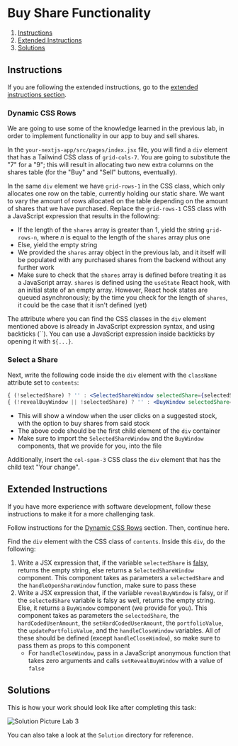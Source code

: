 # Buy Share Functionality
1. [Instructions](#instructions)
2. [Extended Instructions](#extended-instructions)
3. [Solutions](#solutions)

## Instructions

If you are following the extended instructions, go to the [extended instructions section](#extended-instructions).

### Dynamic CSS Rows

We are going to use some of the knowledge learned in the previous lab, in order to implement functionality in our app to buy and sell shares.

In the `your-nextjs-app/src/pages/index.jsx` file, you will find a `div` element that has a Tailwind CSS class of `grid-cols-7`. You are going to substitute the "7" for a "9"; this will result in allocating two new extra columns on the shares table (for the "Buy" and "Sell" buttons, eventually).

In the same `div` element we have `grid-rows-1` in the CSS class, which only allocates one row on the table, currently holding our static share. We want to vary the amount of rows allocated on the table depending on the amount of shares that we have purchased. Replace the `grid-rows-1` CSS class with a JavaScript expression that results in the following:
* If the length of the `shares` array is greater than 1, yield the string `grid-rows-n`, where *n* is equal to the length of the `shares` array plus one
* Else, yield the empty string
* We provided the `shares` array object in the previous lab, and it itself will be populated with any purchased shares from the backend without any further work
* Make sure to check that the `shares` array is defined before treating it as a JavaScript array. `shares` is defined using the `useState` React hook, with an initial state of an empty array. However, React hook states are queued asynchronously; by the time you check for the length of `shares`, it could be the case that it isn't defined (yet)

The attribute where you can find the CSS classes in the `div` element mentioned above is already in JavaScript expression syntax, and using backticks (\`\`). You can use a JavaScript expression inside backticks by opening it with `${...}`.

### Select a Share

Next, write the following code inside the `div` element with the `className` attribute set to `contents`:
```jsx
{ (!selectedShare) ? '' : <SelectedShareWindow selectedShare={selectedShare} handleOpenSelectedShareWindow={handleOpenSelectedShareWindow} /> }
{ (!revealBuyWindow || !selectedShare) ? '' : <BuyWindow selectedShare={selectedShare} hardCodedUserAmount={hardCodedUserAmount} setHardCodedUserAmount={setHardCodedUserAmount} portfolioValue={hardCodedPortfolioValue} updatePortfolioValue={updatePortfolioValue} handleCloseWindow={() => setRevealBuyWindow(false)} /> }
```
* This will show a window when the user clicks on a suggested stock, with the option to buy shares from said stock
* The above code should be the first child element of the `div` container
* Make sure to import the `SelectedShareWindow` and the `BuyWindow` components, that we provide for you, into the file

Additionally, insert the `col-span-3` CSS class the `div` element that has the child text "Your change".

## Extended Instructions

If you have more experience with software development, follow these instructions to make it for a more challenging task.

Follow instructions for the [Dynamic CSS Rows](#dynamic-css-rows) section. Then, continue here.

Find the `div` element with the CSS class of `contents`. Inside this `div`, do the following:
1. Write a JSX expression that, if the variable `selectedShare` is [falsy](https://developer.mozilla.org/en-US/docs/Glossary/Falsy), returns the empty string, else returns a `SelectedShareWindow` component. This component takes as parameters a `selectedShare` and the `handleOpenShareWindow` function, make sure to pass these
2. Write a JSX expression that, if the variable `revealBuyWindow` is falsy, or if the `selectedShare` variable is falsy as well, returns the empty string. Else, it returns a `BuyWindow` component (we provide for you). This component takes as parameters the `selectedShare`, the `hardCodedUserAmount`, the `setHardCodedUserAmount`, the `portfolioValue`, the `updatePortfolioValue`, and the `handleCloseWindow` variables. All of these should be defined (except `handleCloseWindow`), so make sure to pass them as props to this component
    * For `handleCloseWindow`, pass in a JavaScript anonymous function that takes zero arguments and calls `setRevealBuyWindow` with a value of `false`

## Solutions
This is how your work should look like after completing this task:

![Solution Picture Lab 3](./Solution-Picture-Lab-3.png)

You can also take a look at the `Solution` directory for reference.
